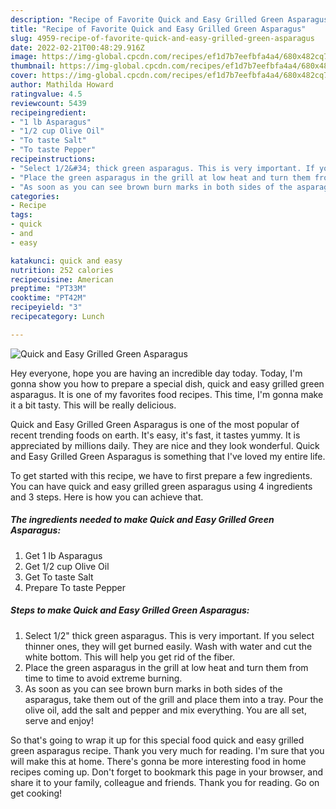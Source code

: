 ```yaml
---
description: "Recipe of Favorite Quick and Easy Grilled Green Asparagus"
title: "Recipe of Favorite Quick and Easy Grilled Green Asparagus"
slug: 4959-recipe-of-favorite-quick-and-easy-grilled-green-asparagus
date: 2022-02-21T00:48:29.916Z
image: https://img-global.cpcdn.com/recipes/ef1d7b7eefbfa4a4/680x482cq70/quick-and-easy-grilled-green-asparagus-recipe-main-photo.jpg
thumbnail: https://img-global.cpcdn.com/recipes/ef1d7b7eefbfa4a4/680x482cq70/quick-and-easy-grilled-green-asparagus-recipe-main-photo.jpg
cover: https://img-global.cpcdn.com/recipes/ef1d7b7eefbfa4a4/680x482cq70/quick-and-easy-grilled-green-asparagus-recipe-main-photo.jpg
author: Mathilda Howard
ratingvalue: 4.5
reviewcount: 5439
recipeingredient:
- "1 lb Asparagus"
- "1/2 cup Olive Oil"
- "To taste Salt"
- "To taste Pepper"
recipeinstructions:
- "Select 1/2&#34; thick green asparagus. This is very important. If you select thinner ones, they will get burned easily. Wash with water and cut the white bottom. This will help you get rid of the fiber."
- "Place the green asparagus in the grill at low heat and turn them from time to time to avoid extreme burning."
- "As soon as you can see brown burn marks in both sides of the asparagus, take them out of the grill and place them into a tray. Pour the olive oil, add the salt and pepper and mix everything. You are all set, serve and enjoy!"
categories:
- Recipe
tags:
- quick
- and
- easy

katakunci: quick and easy 
nutrition: 252 calories
recipecuisine: American
preptime: "PT33M"
cooktime: "PT42M"
recipeyield: "3"
recipecategory: Lunch

---
```



![Quick and Easy Grilled Green Asparagus](https://img-global.cpcdn.com/recipes/ef1d7b7eefbfa4a4/680x482cq70/quick-and-easy-grilled-green-asparagus-recipe-main-photo.jpg)

Hey everyone, hope you are having an incredible day today. Today, I'm gonna show you how to prepare a special dish, quick and easy grilled green asparagus. It is one of my favorites food recipes. This time, I'm gonna make it a bit tasty. This will be really delicious.



Quick and Easy Grilled Green Asparagus is one of the most popular of recent trending foods on earth. It's easy, it's fast, it tastes yummy. It is appreciated by millions daily. They are nice and they look wonderful. Quick and Easy Grilled Green Asparagus is something that I've loved my entire life.


To get started with this recipe, we have to first prepare a few ingredients. You can have quick and easy grilled green asparagus using 4 ingredients and 3 steps. Here is how you can achieve that.

<!--inarticleads1-->

##### The ingredients needed to make Quick and Easy Grilled Green Asparagus:

1. Get 1 lb Asparagus
1. Get 1/2 cup Olive Oil
1. Get To taste Salt
1. Prepare To taste Pepper




<!--inarticleads2-->

##### Steps to make Quick and Easy Grilled Green Asparagus:

1. Select 1/2&#34; thick green asparagus. This is very important. If you select thinner ones, they will get burned easily. Wash with water and cut the white bottom. This will help you get rid of the fiber.
1. Place the green asparagus in the grill at low heat and turn them from time to time to avoid extreme burning.
1. As soon as you can see brown burn marks in both sides of the asparagus, take them out of the grill and place them into a tray. Pour the olive oil, add the salt and pepper and mix everything. You are all set, serve and enjoy!




So that's going to wrap it up for this special food quick and easy grilled green asparagus recipe. Thank you very much for reading. I'm sure that you will make this at home. There's gonna be more interesting food in home recipes coming up. Don't forget to bookmark this page in your browser, and share it to your family, colleague and friends. Thank you for reading. Go on get cooking!
